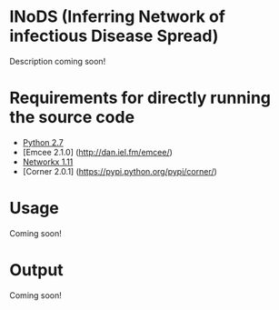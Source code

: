 INoDS (Inferring Network of infectious Disease Spread) 
================================================

Description coming soon!






Requirements for directly running the source code
================================================
* [Python  2.7](http://python.org/)
* [Emcee 2.1.0] (http://dan.iel.fm/emcee/)
* [Networkx    1.11](https://networkx.github.io/)
* [Corner 2.0.1] (https://pypi.python.org/pypi/corner/)


Usage
================================

Coming soon!

Output
================================

Coming soon!
